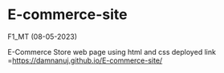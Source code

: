 # E-commerce-site
F1_MT (08-05-2023)

E-Commerce Store web page using html and css
deployed link =https://damnanuj.github.io/E-commerce-site/
